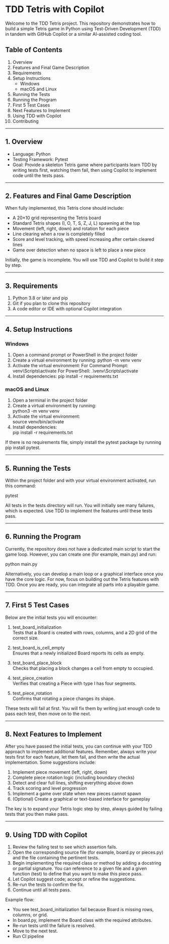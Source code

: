 # TDD Tetris with Copilot

Welcome to the TDD Tetris project. This repository demonstrates how to build a simple Tetris game in Python using Test-Driven Development (TDD) in tandem with GitHub Copilot or a similar AI-assisted coding tool.

## Table of Contents  
1. Overview  
2. Features and Final Game Description  
3. Requirements  
4. Setup Instructions  
   - Windows  
   - macOS and Linux  
5. Running the Tests  
6. Running the Program  
7. First 5 Test Cases  
8. Next Features to Implement  
9. Using TDD with Copilot  
10. Contributing  

---

## 1. Overview  
- Language: Python  
- Testing Framework: Pytest  
- Goal: Provide a skeleton Tetris game where participants learn TDD by writing tests first, watching them fail, then using Copilot to implement code until the tests pass.

---

## 2. Features and Final Game Description  
When fully implemented, this Tetris clone should include:  

- A 20×10 grid representing the Tetris board  
- Standard Tetris shapes (I, O, T, S, Z, J, L) spawning at the top  
- Movement (left, right, down) and rotation for each piece  
- Line clearing when a row is completely filled  
- Score and level tracking, with speed increasing after certain cleared lines  
- Game over detection when no space is left to place a new piece  

Initially, the game is incomplete. You will use TDD and Copilot to build it step by step.

---

## 3. Requirements  
1. Python 3.8 or later and pip
2. Git if you plan to clone this repository  
3. A code editor or IDE with optional Copilot integration

---

## 4. Setup Instructions  

### Windows  
1. Open a command prompt or PowerShell in the project folder  
2. Create a virtual environment by running:
   python -m venv venv
3. Activate the virtual environment:
   For Command Prompt: venv\Scripts\activate
   For PowerShell: .\venv\Scripts\activate
4. Install dependencies:
   pip install -r requirements.txt

### macOS and Linux  
1. Open a terminal in the project folder  
2. Create a virtual environment by running:  
   python3 -m venv venv  
3. Activate the virtual environment:  
   source venv/bin/activate  
4. Install dependencies:  
   pip install -r requirements.txt  

If there is no requirements file, simply install the pytest package by running pip install pytest.

---

## 5. Running the Tests  
Within the project folder and with your virtual environment activated, run this command:  

pytest  

All tests in the tests directory will run. You will initially see many failures, which is expected. Use TDD to implement the features until these tests pass.

---

## 6. Running the Program  
Currently, the repository does not have a dedicated main script to start the game loop. However, you can create one (for example, main.py) and run:

python main.py

Alternatively, you can develop a main loop or a graphical interface once you have the core logic. For now, focus on building out the Tetris features with TDD. Once you are ready, you can integrate all parts into a playable game.

---

## 7. First 5 Test Cases  
Below are the initial tests you will encounter:

1. test_board_initialization  
   Tests that a Board is created with rows, columns, and a 2D grid of the correct size.

2. test_board_is_cell_empty  
   Ensures that a newly initialized Board reports its cells as empty.

3. test_board_place_block  
   Checks that placing a block changes a cell from empty to occupied.

4. test_piece_creation  
   Verifies that creating a Piece with type I has four segments.

5. test_piece_rotation  
   Confirms that rotating a piece changes its shape.

These tests will fail at first. You will fix them by writing just enough code to pass each test, then move on to the next.

---

## 8. Next Features to Implement  
After you have passed the initial tests, you can continue with your TDD approach to implement additional features. Remember, always write your tests first for each feature, let them fail, and then write the actual implementation. Some suggestions include:

1. Implement piece movement (left, right, down)
2. Complete piece rotation logic (including boundary checks)
3. Detect and clear full lines, shifting everything above down
4. Track scoring and level progression
5. Implement a game over state when new pieces cannot spawn
6. (Optional) Create a graphical or text-based interface for gameplay

The key is to expand your Tetris logic step by step, always guided by failing tests that you then make pass.

---

## 9. Using TDD with Copilot  
1. Review the failing test to see which assertion fails.  
2. Open the corresponding source file (for example, board.py or pieces.py) and the file containing the pertinent tests.
3. Begin implementing the required class or method by adding a docstring or partial signature. You can reference to a given file and a given function (test) to define that you want to make this piece pass.
4. Let Copilot suggest code; accept or refine the suggestions.  
5. Re-run the tests to confirm the fix.  
6. Continue until all tests pass.  

Example flow:  
- You see test_board_initialization fail because Board is missing rows, columns, or grid.  
- In board.py, implement the Board class with the required attributes.  
- Re-run tests until the failure is resolved.  
- Move to the next test.
- Run CI pipeline

